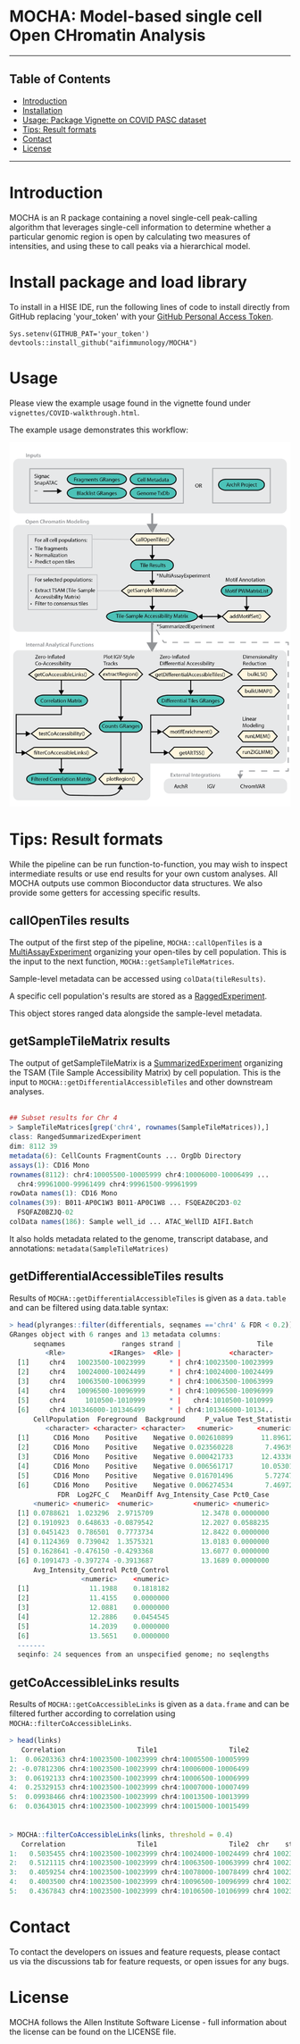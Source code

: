 # MOCHA: Model-based single cell Open CHromatin Analysis
------------------------------------------------------------------------

## Table of Contents

-   [Introduction](#introduction)
-   [Installation](#library)
-   [Usage: Package Vignette on COVID PASC dataset](#vignette)
-   [Tips: Result formats](#results)
-   [Contact](#contact)
-   [License](#license)

------------------------------------------------------------------------

# <a name="introduction"></a> Introduction

MOCHA is an R package containing a novel single-cell peak-calling algorithm that leverages single-cell information to determine whether a particular genomic region is open by calculating two measures of intensities, and using these to call peaks via a hierarchical model.

# <a name="library"></a> Install package and load library

To install in a HISE IDE, run the following lines of code to install directly from GitHub replacing 'your_token' with your [GitHub Personal Access Token](https://docs.github.com/en/enterprise-server@3.4/authentication/keeping-your-account-and-data-secure/creating-a-personal-access-token).

    Sys.setenv(GITHUB_PAT='your_token') 
    devtools::install_github("aifimmunology/MOCHA")

# <a name="vignette"></a> Usage

Please view the example usage found in the vignette found under
`vignettes/COVID-walkthrough.html`.

The example usage demonstrates this workflow: 

![Workflow](inst/extData/workflow_diagram_v3_website.png)

# <a name="results"></a> Tips: Result formats

While the pipeline can be run function-to-function, you may wish to inspect intermediate results or use end results for your own custom analyses. All MOCHA outputs use common Bioconductor data structures. We also provide some getters for accessing specific results.

## callOpenTiles results

The output of the first step of the pipeline, `MOCHA::callOpenTiles` is a [MultiAssayExperiment](https://www.bioconductor.org/packages/devel/bioc/vignettes/MultiAssayExperiment/inst/doc/MultiAssayExperiment.html#overview-of-the-multiassayexperiment-class) organizing your open-tiles by cell population. This is the input to the next function, `MOCHA::getSampleTileMatrices`.

Sample-level metadata can be accessed using `colData(tileResults)`.

A specific cell population's results are stored as a [RaggedExperiment](https://bioconductor.org/packages/release/bioc/vignettes/RaggedExperiment/inst/doc/RaggedExperiment.html).

This object stores ranged data alongside the sample-level metadata.


## getSampleTileMatrix results

The output of getSampleTileMatrix is a [SummarizedExperiment](https://bioconductor.org/packages/devel/bioc/vignettes/SummarizedExperiment/inst/doc/SummarizedExperiment.html) organizing the TSAM (Tile Sample Accessibility Matrix) by cell population. This is the input to `MOCHA::getDifferentialAccessibleTiles` and other downstream analyses.

``` r

## Subset results for Chr 4
> SampleTileMatrices[grep('chr4', rownames(SampleTileMatrices)),]
class: RangedSummarizedExperiment 
dim: 8112 39 
metadata(6): CellCounts FragmentCounts ... OrgDb Directory
assays(1): CD16 Mono
rownames(8112): chr4:10005500-10005999 chr4:10006000-10006499 ...
  chr4:99961000-99961499 chr4:99961500-99961999
rowData names(1): CD16 Mono
colnames(39): B011-AP0C1W3 B011-AP0C1W8 ... FSQEAZ0C2D3-02
  FSQFAZ0BZJQ-02
colData names(186): Sample well_id ... ATAC_WellID AIFI.Batch


```

It also holds metadata related to the genome, transcript database, and annotations: `metadata(SampleTileMatrices)`

## getDifferentialAccessibleTiles results

Results of `MOCHA::getDifferentialAccessibleTiles` is given as a `data.table` and can be filtered using data.table syntax:

``` r
> head(plyranges::filter(differentials, seqnames =='chr4' & FDR < 0.2))
GRanges object with 6 ranges and 13 metadata columns:
      seqnames              ranges strand |                   Tile
         <Rle>           <IRanges>  <Rle> |            <character>
  [1]     chr4   10023500-10023999      * | chr4:10023500-10023999
  [2]     chr4   10024000-10024499      * | chr4:10024000-10024499
  [3]     chr4   10063500-10063999      * | chr4:10063500-10063999
  [4]     chr4   10096500-10096999      * | chr4:10096500-10096999
  [5]     chr4     1010500-1010999      * |   chr4:1010500-1010999
  [6]     chr4 101346000-101346499      * | chr4:101346000-10134..
      CellPopulation  Foreground  Background     P_value Test_Statistic
         <character> <character> <character>   <numeric>      <numeric>
  [1]      CD16 Mono    Positive    Negative 0.002610899       11.89612
  [2]      CD16 Mono    Positive    Negative 0.023560228        7.49639
  [3]      CD16 Mono    Positive    Negative 0.000421733       12.43336
  [4]      CD16 Mono    Positive    Negative 0.006561717       10.05301
  [5]      CD16 Mono    Positive    Negative 0.016701496        5.72747
  [6]      CD16 Mono    Positive    Negative 0.006274534        7.46972
            FDR  Log2FC_C   MeanDiff Avg_Intensity_Case Pct0_Case
      <numeric> <numeric>  <numeric>          <numeric> <numeric>
  [1] 0.0788621  1.023296  2.9715709            12.3478 0.0000000
  [2] 0.1910923  0.648633 -0.0879542            12.2027 0.0588235
  [3] 0.0451423  0.786501  0.7773734            12.8422 0.0000000
  [4] 0.1124369  0.739042  1.3575321            13.0183 0.0000000
  [5] 0.1628641 -0.476150 -0.4293368            13.6077 0.0000000
  [6] 0.1091473 -0.397274 -0.3913687            13.1689 0.0000000
      Avg_Intensity_Control Pct0_Control
                  <numeric>    <numeric>
  [1]               11.1988    0.1818182
  [2]               11.4155    0.0000000
  [3]               12.0881    0.0000000
  [4]               12.2886    0.0454545
  [5]               14.2039    0.0000000
  [6]               13.5651    0.0000000
  -------
  seqinfo: 24 sequences from an unspecified genome; no seqlengths
```

## getCoAccessibleLinks results

Results of `MOCHA::getCoAccessibleLinks` is given as a `data.frame` and can be filtered further according to correlation using `MOCHA::filterCoAccessibleLinks`.

``` r
> head(links)
   Correlation                  Tile1                  Tile2
1:  0.06203363 chr4:10023500-10023999 chr4:10005500-10005999
2: -0.07812306 chr4:10023500-10023999 chr4:10006000-10006499
3:  0.06192133 chr4:10023500-10023999 chr4:10006500-10006999
4:  0.25329153 chr4:10023500-10023999 chr4:10007000-10007499
5:  0.09938466 chr4:10023500-10023999 chr4:10013500-10013999
6:  0.03643015 chr4:10023500-10023999 chr4:10015000-10015499


> MOCHA::filterCoAccessibleLinks(links, threshold = 0.4)
   Correlation                  Tile1                  Tile2  chr    start      end
1:   0.5035455 chr4:10023500-10023999 chr4:10024000-10024499 chr4 10023500 10024499
2:   0.5121115 chr4:10023500-10023999 chr4:10063500-10063999 chr4 10023500 10063999
3:   0.4059254 chr4:10023500-10023999 chr4:10078000-10078499 chr4 10023500 10078499
4:   0.4003500 chr4:10023500-10023999 chr4:10096500-10096999 chr4 10023500 10096999
5:   0.4367843 chr4:10023500-10023999 chr4:10106500-10106999 chr4 10023500 10106999
```

# <a name="contact"></a> Contact

To contact the developers on issues and feature requests, please contact us via the discussions tab for feature requests, or open issues for any bugs.

# <a name="license"></a> License

MOCHA follows the Allen Institute Software License - full information about the license can be found on the LICENSE file.
